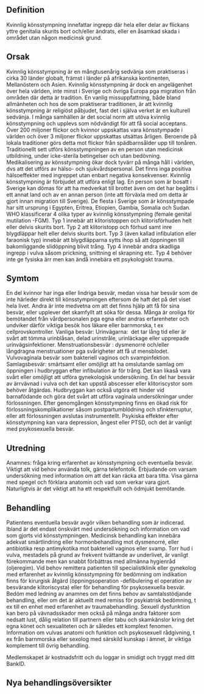 ## Definition

Kvinnlig könsstympning innefattar ingrepp där hela eller delar av flickans yttre genitalia skurits bort och/eller ändrats, eller en åsamkad skada i området utan någon medicinsk grund.

## Orsak

Kvinnlig könsstympning är en mångtusenårig sedvänja som praktiseras i cirka 30 länder globalt, främst i länder på afrikanska kontinenten, Mellanöstern och Asien. Kvinnlig könsstympning är dock en angelägenhet över hela världen, inte minst i Sverige och övriga Europa pga migration från områden där detta är tradition. En vanlig missuppfattning, både bland allmänheten och hos de som praktiserar traditionen, är att kvinnlig könsstympning är religiöst påbjudet, fast det i själva verket är en kulturell sedvänja. I många samhällen är det social norm att utöva kvinnlig könsstympning och upplevs som nödvändigt för att få social acceptans. Över 200 miljoner flickor och kvinnor uppskattas vara könsstympade i världen och över 3 miljoner flickor uppskattas utsättas årligen. Beroende på lokala traditioner görs detta mot flickor från spädbarnsålder upp till tonåren. Traditionellt sett utförs könsstympningen av en person utan medicinsk utbildning, under icke-sterila betingelser och utan bedövning. Medikalisering av könsstympning ökar dock tyvärr på många håll i världen, dvs att det utförs av hälso- och sjukvårdspersonal. Det finns inga positiva hälsoeffekter med ingreppet utan enbart negativa konsekvenser.
Kvinnlig könsstympning är förbjudet att utföra enligt lag. En person som är bosatt i Sverige kan dömas för att ha medverkat till brottet även om det har begåtts i ett annat land och av en annan person (inte att förväxla med om detta är gjort innan migration till Sverige). De flesta i Sverige som är könsstympade har sitt ursprung i Egypten, Eritrea, Etiopien, Gambia, Somalia och Sudan.
WHO klassificerar 4 olika typer av kvinnlig könsstympning (female genital mutilation -FGM). Typ 1 innebär att klitoristoppen och klitorisförhuden helt eller delvis skurits bort. Typ 2 att klitoristopp och förhud samt inre blygdläppar helt eller delvis skurits bort. Typ 3 (även kallad infibulation eller faraonisk typ) innebär att blygdläpparna sytts ihop så att öppningen till bakomliggande slidöppning blivit trång. Typ 4 innebär andra skadliga ingrepp i vulva såsom prickning, snittning el skrapning etc. Typ 4 behöver inte ge fysiska ärr men kan ändå innebära ett psykologiskt trauma.

## Symtom

En del kvinnor har inga eller lindriga besvär, medan vissa har besvär som de inte härleder direkt till könsstympningen eftersom de haft det på det viset hela livet. Andra är inte medvetna om att det finns hjälp att få för sina besvär, eller upplever det skamfyllt att söka för dessa. Många är oroliga för bemötandet från vårdpersonalen pga egna eller andras erfarenheter och undviker därför viktiga besök hos läkare eller barnmorska, t ex cellprovskontroller.
Vanliga besvär:
Urinvägarna:  det tar lång tid eller är svårt att tömma urinblåsan, delad urinstråle, urinläckage eller upprepade urinvägsinfektioner. Menstruationsbesvär : dysmenorré och/eller långdragna menstruationer pga svårigheter att få ut mensblodet. Vulvovaginala besvär som bakteriell vaginos och svampinfektion. Samlagsbesvär: smärtsamt eller omöjligt att ha omslutande samlag om öppningen i hudbryggan efter infibulation är för trång.
Det kan likaså vara svårt eller omöjligt att utföra gynekologisk undersökning. En del har besvär av ärrvävnad i vulva och det kan uppstå abscesser eller klitoriscystor som behöver åtgärdas.
Hudbryggan kan också utgöra ett hinder vid barnafödande och göra det svårt att utföra vaginala undersökningar under förlossningen. Efter genomgången könsstympning finns en ökad risk för förlossningskomplikationer såsom postpartumblödning och sfinkterruptur, eller att förlossningen avslutas instrumentellt.
Psykiska effekter efter könsstympning kan vara depression, ångest eller PTSD, och det är vanligt med psykosexuella besvär.

## Utredning

Anamnes: fråga kring erfarenhet av könsstympning och eventuella besvär. Viktigt att vid behov använda tolk, gärna telefontolk. Erbjudande om varsam undersökning med information om att det kan räcka att bara titta. Visa gärna med spegel och förklara anatomin och vad som verkar vara gjort. Naturligtvis är det viktigt att ha ett respektfullt och ödmjukt bemötande.

## Behandling

Patientens eventuella besvär avgör vilken behandling som är indicerad. Ibland är det endast önskvärt med undersökning och information om vad som gjorts vid könsstympningen. Medicinsk behandling kan innebära adekvat smärtlindring eller hormonbehandling mot dysmenorré, eller antibiotika resp antimykotika mot bakteriell vaginos eller svamp.
Torr hud i vulva, mestadels på grund av frekvent tvättande av underlivet, är vanligt förekommande men kan snabbt förbättras med allmänna hygienråd (oljeregim).
Vid behov remittera patienten till specialistklinik eller gynekolog med erfarenhet av kvinnlig könsstympning för bedömning om indikation finns för kirurgisk åtgärd (öppningsoperation -defibulering el operation av besvärande klitoriscysta) eller för behandling för psykosexuella besvär.
Bedöm med ledning av anamnes om det finns behov av samtalsstödjande behandling, eller om det är aktuellt med remiss för psykiatrisk bedömning, t ex till en enhet med erfarenhet av traumabehandling.
Sexuell dysfunktion kan bero på vävnadsskador men också på många andra faktorer som nedsatt lust, dålig relation till partnern eller tabu och skamkänslor kring det egna könet och sexualiteten och är således ett komplext fenomen. Information om vulvas anatomi och funktion och psykosexuell rådgivning, t ex från barnmorska eller sexolog med särskild kunskap i ämnet, är viktiga komplement till övrig behandling.


Medlemskapet är kostnadsfritt och du loggar in smidigt och tryggt med ditt BankID.

## Nya behandlingsöversikter

